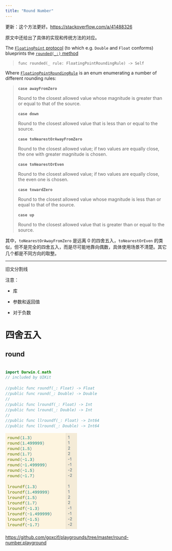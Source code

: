 ```yaml
---
title: "Round Number"
---
```


更新：这个方法更好。https://stackoverflow.com/a/41488326

原文中还给出了具体的实现和传统方法的对应。

The [`FloatingPoint` protocol](https://developer.apple.com/reference/swift/floatingpoint) (to which e.g. `Double` and `Float` conforms) blueprints the [`rounded(_:)` method](https://developer.apple.com/reference/swift/floatingpoint/2297073-rounded)

>     func rounded(_ rule: FloatingPointRoundingRule) -> Self

Where [`FloatingPointRoundingRule`](https://developer.apple.com/reference/swift/floatingpointroundingrule) is an enum enumerating a number of different rounding rules:

> **`case awayFromZero`**
>
> Round to the closest allowed value whose magnitude is greater than or
> equal to that of the source.
>
> **`case down`**
>
> Round to the closest allowed value that is less than or equal to the
> source.
>
> **`case toNearestOrAwayFromZero`**
>
> Round to the closest allowed value; if two values are equally close,
> the one with greater magnitude is chosen.
>
> **`case toNearestOrEven`**
>
> Round to the closest allowed value; if two values are equally close,
> the even one is chosen.
>
> **`case towardZero`**
>
> Round to the closest allowed value whose magnitude is less than or
> equal to that of the source.
>
> **`case up`**
>
> Round to the closest allowed value that is greater than or equal to
> the source.

其中，`toNearestOrAwayFromZero` 是远离 0 的四舍五入，`toNearestOrEven` 的类似，但不是完全的四舍五入，而是尽可能地靠向偶数，具体使用场景不清楚。其它几个都是不同方向的取整。

---

旧文分割线

注意：

- 库

- 参数和返回值

- 对于负数

# 四舍五入

## round

```swift

import Darwin.C.math
// included by UIKit

//public func roundf(_: Float) -> Float
//public func round(_: Double) -> Double
//
//public func lroundf(_: Float) -> Int
//public func lround(_: Double) -> Int
//
//public func llroundf(_: Float) -> Int64
//public func llround(_: Double) -> Int64

```

![](/img/011.png)

https://github.com/goxcif/playgrounds/tree/master/round-number.playground
